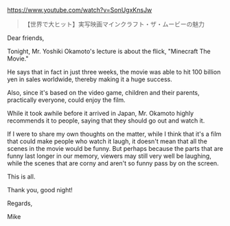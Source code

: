 https://www.youtube.com/watch?v=SonUgxKnsJw

> 【世界で大ヒット】実写映画マインクラフト・ザ・ムービーの魅力

Dear friends,

Tonight, Mr. Yoshiki Okamoto's lecture is about the flick, "Minecraft The Movie."

He says that in fact in just three weeks, the movie was able to hit 100 billion yen in sales worldwide, thereby making it a huge success.

Also, since it's based on the video game, children and their parents, practically everyone, could enjoy the film.

While it took awhile before it arrived in Japan, Mr. Okamoto highly recommends it to people, saying that they should go out and watch it.

If I were to share my own thoughts on the matter, while I think that it's a film that could make people who watch it laugh, it doesn't mean that all the scenes in the movie would be funny. But perhaps because the parts that are funny last longer in our memory, viewers may still very well be laughing, while the scenes that are corny and aren't so funny pass by on the screen.

This is all.

Thank you, good night!

Regards,

Mike
